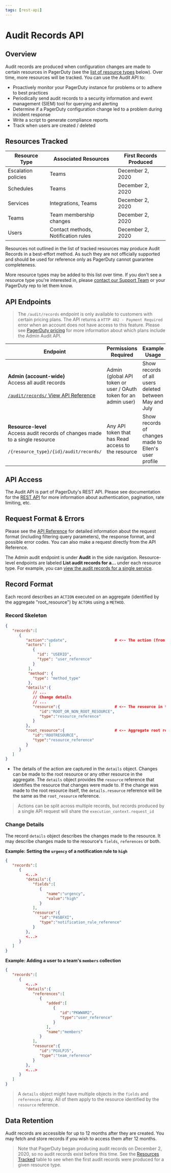 ```yaml
---
tags: [rest-api]
---
```


# Audit Records API

## Overview

Audit records are produced when configuration changes are made to certain resources in PagerDuty (see the [list of resource types](#resources-tracked) below). Over time, more resources will be tracked. You can use the Audit API to:
* Proactively monitor your PagerDuty instance for problems or to adhere to best practices
* Periodically send audit records to a security information and event management (SIEM) tool for querying and alerting
* Determine if a PagerDuty configuration change led to a problem during incident response
* Write a script to generate compliance reports
* Track when users are created / deleted

## Resources Tracked

Resource Type       | Associated Resources                | First Records Produced
------------------- | ----------------------------------- | -----------------------
Escalation policies | Teams                               | December 2, 2020
Schedules           | Teams                               | December 2, 2020
Services            | Integrations, Teams                 | December 2, 2020
Teams               | Team membership changes             | December 2, 2020
Users               | Contact methods, Notification rules | December 2, 2020

Resources not outlined in the list of tracked resources may produce Audit Records in a best-effort method. As such they are not officially supported and should be used for reference only as PagerDuty cannot guarantee completeness.

More resource types may be added to this list over time. If you don't see a resource type you're interested in, please [contact our Support Team](mailto:support@pagerduty.com) or your PagerDuty rep to let them know.

## API Endpoints

<!-- theme:info -->
> The `/audit/records` endpoint is only available to customers with certain pricing plans. The API returns a `HTTP 402 - Payment Required` error when an account does not have access to this feature. Please see [PagerDuty pricing](https://www.pagerduty.com/pricing/) for more information about which plans include the Admin Audit API.

Endpoint                                   |  Permissions Required  | Example Usage
------------------------------------------ | ---------------------- | -------------
**Admin (account-wide)**<br/>Access all audit records<br/><br/> [`/audit/records/` View API Reference](https://developer.pagerduty.com/api-reference/116868b0e9772-list-audit-records) | Admin (global API token or user / OAuth token for an admin user) | Show records of all users deleted between May and July
**Resource-level**<br/>Access audit records of changes made to a single resource<br/><br/>`/{resource_type}/{id}/audit/records/` | Any API token that has Read access to the resource | Show records of changes made to Ellen's user profile

## API Access
The Audit API is part of PagerDuty's REST API. Please see documentation for the [REST API](../../docs/REST-API/01-Overview.md) for more information about authentication, pagination, rate limiting, etc.

## Request Format & Errors

Please see the [API Reference](https://developer.pagerduty.com/api-reference/116868b0e9772-list-audit-records) for detailed information about the request format (including filtering query parameters), the response format, and possible error codes. You can also make a request directly from the API Reference.

The Admin audit endpoint is under **Audit** in the side navigation. Resource-level endpoints are labeled **List audit records for a...** under each resource type. For example, you can [view the audit records for a single service](https://developer.pagerduty.com/api-reference/06a91b36ed81a-list-audit-records-for-a-service).

## Record Format
Each record describes an `ACTION` executed on an aggregate (identified by the aggregate "root_resource") by `ACTOR`s using a `METHOD`.

### Record Skeleton

```json {.line-numbers}
{
   "records":[
      {
         "action":"update",                     # <-- The action (from the aggregate point of view)
         "actors": [
            {
              "id": "USERID",
              "type": "user_reference"
            }
          ],
          "method": {
            "type": "method_type"
          },
         "details":{
            // ...
            // Change details
            // ...
            "resource":{                        # <-- The resource in the aggregate the was acted upon
               "id":"ROOT_OR_NON_ROOT_RESOURCE",
               "type":"resource_reference"
            }
         },
         "root_resource":{                      # <-- Aggregate root resource
            "id":"ROOTRESOURCE",
            "type":"resource_reference"
         }
      }
   ]
}
```
- The details of the action are captured in the `details` object. Changes can be made to the root resource or any other resource in the aggregate.
The `details` object provides the `resource` reference that identifies the resource that changes were made to.
If the change was made to the root resource itself, the `details.resource` reference will be the same as the `root_resource` reference.

<!-- theme:info -->
> Actions can be split across multiple records, but records produced by a single API request will share the `execution_context.request_id`

### Change Details
The record `details` object describes the changes made to the resource. It may describe changes made to the resource's `fields`, `references` or both.

**Example: Setting the `urgency` of a notification rule to `high`**
```json
{
   "records":[
      {
         <...>
         "details":{
            "fields":[
               {
                  "name":"urgency",
                  "value":"high"
               }
            ],
            "resource":{
               "id":"P4SBFXI",
               "type":"notification_rule_reference"
            }
         },
         <...>
      }
   ]
}
```

**Example: Adding a user to a team's `members` collection**
```json
{
   "records":[
      {
         <...>
         "details":{
            "references":[
               {
                  "added":[
                     {
                        "id":"PKWWAM2",
                        "type":"user_reference"
                     }
                  ],
                  "name":"members"
               }
            ],
            "resource":{
               "id":"PGVLPJ5",
               "type":"team_reference"
            }
         },
         <...>
      }
   ]
}
```

<!-- theme:info -->
> A `details` object might have multiple objects in the `fields` and `references` array. All of them apply to the resource identified by the `resource` reference.

## Data Retention

Audit records are accessible for up to 12 months after they are created. You may fetch and store records if you wish to access them after 12 months.


<!-- theme:warning -->
> Note that PagerDuty began producing audit records on December 2, 2020, so no audit records exist before this time. See the [Resources Tracked](#resources-tracked) table to see when the first audit records were produced for a given resource type.

